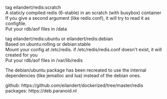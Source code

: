 tag eilandert/redis:scratch<BR>
  A staticly compiled redis (6-stable) in an scratch (with busybox) container<BR>
  If you give a second argument (like redis.conf), it will try to read it as configfile.<BR>
  Put your rdb/aof files in /data<BR>
</P>
tag eilandert/redis:ubuntu or eilandert/redis:debian<BR>
  Based on ubuntu:rolling or debian:stable<BR>
  Mount your config at /etc/redis. if /etc/redis/redis.conf doesn't exist, it will created for you<BR>
  Put your rdb/aof files in /var/lib/redis<BR>
</P>
The debian/ubuntu package has been recreated to use the internal dependencies (like jemalloc and lua) instead of the debian ones.
</p>
github: https://github.com/eilandert/dockerized/tree/master/redis<BR>
packages: https://deb.paranoid.nl<BR>
